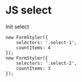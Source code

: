 # JS select

Init select
```
new FormStyler({
    selectors: '.select-1',
    countItems: 4
});
new FormStyler({
    selectors: '.select-2',
    countItems: 3
});
```
